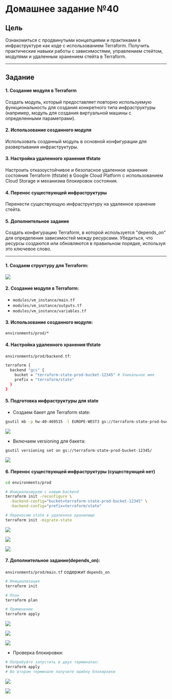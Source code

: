 # Домашнее задание №40

## Цель
Ознакомиться с продвинутыми концепциями и практиками в инфраструктуре как коде с использованием Terraform. Получить практические навыки работы с зависимостями, управлением стейтом, модулями и удаленным хранением стейта в Terraform.

---
## Задание

#### 1. Создание модуля в Terraform
Создать модуль, который предоставляет повторно используемую функциональность для создания конкретного типа инфраструктуры (например, модуль для создания виртуальной машины с определенными параметрами).
#### 2. Использование созданного модуля
Использовать созданный модуль в основной конфигурации для развертывания инфраструктуры.
#### 3. Настройка удаленного хранения tfstate

Настроить отказоустойчивое и безопасное удаленное хранение состояния Terraform (tfstate) в Google Cloud Platform с использованием Cloud Storage и механизма блокировок состояния.
#### 4. Перенос существующей инфраструктуры
Перенести существующую инфраструктуру на удаленное хранение стейта.
#### 5. Дополнительное задание
Создать конфигурацию Terraform, в которой используется "depends_on" для определения зависимостей между ресурсами. Убедиться, что ресурсы создаются или обновляются в правильном порядке, используя это ключевое слово.

---
#### 1. Создаем структуру для Terraform:

![](screenshots/Pasted%20image%2020250819201514.png)

#### 2. Создание модуля в Terraform:

- `modules/vm_instance/main.tf`
- `modules/vm_instance/outputs.tf`
- `modules/vm_instance/variables.tf`

#### 3. Использование созданного модуля:

`environments/prod/*`

#### 4. Настройка удаленного хранения tfstate

`environments/prod/backend.tf`: 

```bash
terraform {
  backend "gcs" {
    bucket = "terraform-state-prod-bucket-12345" # Уникальное имя
    prefix = "terraform/state"
  }
}
```
#### 5. Подготовка инфраструктуры для state

 - Создаем бакет для Terraform state:
 
```bash
gsutil mb -p hw-40-469515 -l EUROPE-WEST3 gs://terraform-state-prod-bucket-12345/
```

![](screenshots/Pasted%20image%2020250819202028.png)

- Включаем versioning для бакета:

```bash
gsutil versioning set on gs://terraform-state-prod-bucket-12345/
```

![](screenshots/Pasted%20image%2020250819202237.png)
#### 6. Перенос существующей инфраструктуры (существующей нет)

```bash
cd environments/prod

# Инициализируем с новым backend
terraform init -reconfigure \
  -backend-config="bucket=terraform-state-prod-bucket-12345" \
  -backend-config="prefix=terraform/state"

# Переносим state в удаленное хранилище
terraform init -migrate-state
```

![](screenshots/Pasted%20image%2020250820195434.png)

![](screenshots/Pasted%20image%2020250820195527.png)

![](screenshots/Pasted%20image%2020250820203135.png)

#### 7. Дополнительное задание(depends_on):

`environments/prod/main.tf` содержит `depends_on`

```bash
# Инициализация
terraform init

# План
terraform plan

# Применение
terraform apply
```

![](screenshots/Pasted%20image%2020250820191502.png)

![](screenshots/Pasted%20image%2020250820195148.png)

![](screenshots/Pasted%20image%2020250821103727.png)

- Проверка блокировки:

```bash
# Попробуйте запустить в двух терминалах:
terraform apply
# Во втором терминале получите ошибку блокировки
```

![](screenshots/Pasted%20image%2020250821110938.png)

![](screenshots/Pasted%20image%2020250821111001.png)
